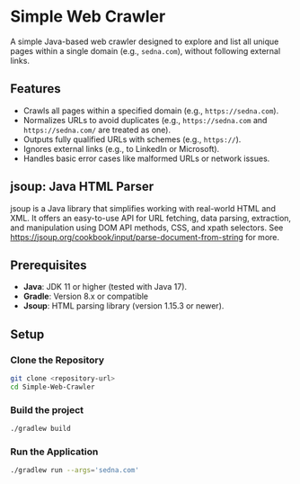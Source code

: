 # Simple Web Crawler

A simple Java-based web crawler designed to explore and list all unique pages within a single domain (e.g., `sedna.com`), without following external links.

## Features
- Crawls all pages within a specified domain (e.g., `https://sedna.com`).
- Normalizes URLs to avoid duplicates (e.g., `https://sedna.com` and `https://sedna.com/` are treated as one).
- Outputs fully qualified URLs with schemes (e.g., `https://`).
- Ignores external links (e.g., to LinkedIn or Microsoft).
- Handles basic error cases like malformed URLs or network issues.

## jsoup: Java HTML Parser
jsoup is a Java library that simplifies working with real-world HTML and XML. It offers an easy-to-use API for URL fetching, data parsing, extraction, and manipulation using DOM API methods, CSS, and xpath selectors.
See https://jsoup.org/cookbook/input/parse-document-from-string for more.


## Prerequisites
- **Java**: JDK 11 or higher (tested with Java 17).
- **Gradle**: Version 8.x or compatible
- **Jsoup**: HTML parsing library (version 1.15.3 or newer).

## Setup
### Clone the Repository
```bash
git clone <repository-url>
cd Simple-Web-Crawler
```
### Build the project
```bash
./gradlew build
```
### Run the Application
```bash
./gradlew run --args='sedna.com'
```
